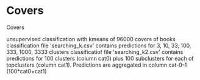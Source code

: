 # Covers
Covers

unsupervised classification with kmeans of 96000 covers of books
classification file 'searching_k.csv' contains predictions for 3, 10, 33, 100, 333, 1000, 3333 clusters
classificatiof file 'searching_k2.csv' contains predictions for 100 clusters (column cat0) plus 100 subclusters for each of topclusters (column cat1). Predictions are aggregated in column cat-0-1 (100*cat0+cat1)
